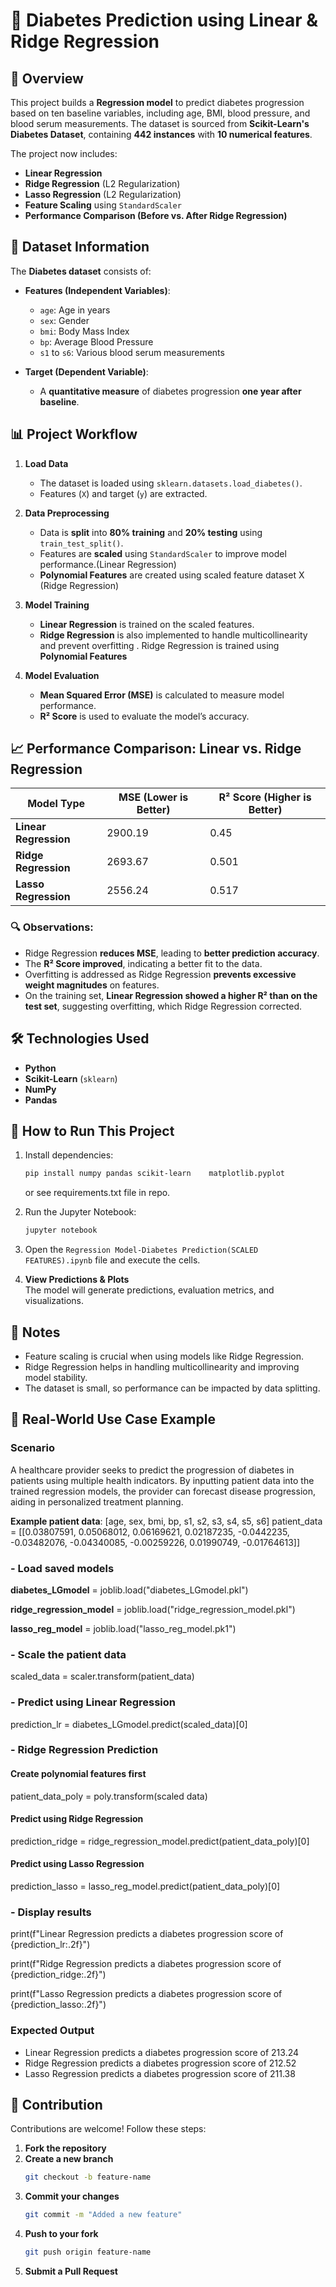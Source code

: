 # 🏥 Diabetes Prediction using Linear & Ridge Regression

## 📌 Overview

This project builds a **Regression model** to predict diabetes progression based on ten baseline variables, including age, BMI, blood pressure, and blood serum measurements. The dataset is sourced from **Scikit-Learn's Diabetes Dataset**, containing **442 instances** with **10 numerical features**.

The project now includes:
- **Linear Regression**
- **Ridge Regression** (L2 Regularization)
- **Lasso Regression** (L2 Regularization)
- **Feature Scaling** using `StandardScaler`
- **Performance Comparison (Before vs. After Ridge Regression)**


## 📂 Dataset Information

The **Diabetes dataset** consists of:

- **Features (Independent Variables)**:
  - `age`: Age in years
  - `sex`: Gender
  - `bmi`: Body Mass Index
  - `bp`: Average Blood Pressure
  - `s1` to `s6`: Various blood serum measurements

- **Target (Dependent Variable)**:
  - A **quantitative measure** of diabetes progression **one year after baseline**.

## 📊 Project Workflow

1. **Load Data**  
   - The dataset is loaded using `sklearn.datasets.load_diabetes()`.
   - Features (`X`) and target (`y`) are extracted.

2. **Data Preprocessing**  
   - Data is **split** into **80% training** and **20% testing** using `train_test_split()`.
   - Features are **scaled** using `StandardScaler` to improve model performance.(Linear Regression)
   - **Polynomial Features** are created     using scaled feature dataset X     (Ridge Regression)
     
3. **Model Training**  
   - **Linear Regression** is trained on the scaled features.
   - **Ridge Regression** is also implemented to handle multicollinearity and prevent overfitting . Ridge Regression is trained using **Polynomial Features**

4. **Model Evaluation**  
   - **Mean Squared Error (MSE)** is calculated to measure model performance.
   - **R² Score** is used to evaluate the model’s accuracy.


## 📈 Performance Comparison: Linear vs. Ridge Regression

| Model Type          | MSE (Lower is Better) | R² Score (Higher is Better) |
|---------------------|----------------------|-----------------------------|
| **Linear Regression** | 2900.19| 0.45|
| **Ridge Regression** | 2693.67| 0.501|
| **Lasso Regression** | 2556.24| 0.517|
### 🔍 Observations:
- Ridge Regression **reduces MSE**, leading to **better prediction accuracy**.
- The **R² Score improved**, indicating a better fit to the data.
- Overfitting is addressed as Ridge Regression **prevents excessive weight magnitudes** on features.
- On the training set, **Linear Regression showed a higher R² than on the test set**, suggesting overfitting, which Ridge Regression corrected.

## 🛠️ Technologies Used

- **Python**
- **Scikit-Learn** (`sklearn`)
- **NumPy**
- **Pandas**

## 📌 How to Run This Project

1. Install dependencies:
   ```bash
   pip install numpy pandas scikit-learn    matplotlib.pyplot 
   ```
   or see requirements.txt file in repo.
   
3. Run the Jupyter Notebook:
   ```bash
   jupyter notebook
   ```
4. Open the `Regression Model-Diabetes Prediction(SCALED FEATURES).ipynb` file and execute the cells.


5. **View Predictions & Plots**  
   The model will generate predictions, evaluation metrics, and visualizations.

## 📌 Notes

- Feature scaling is crucial when using models like Ridge Regression.
- Ridge Regression helps in handling multicollinearity and improving model stability.
- The dataset is small, so performance can be impacted by data splitting.


## 🌟 Real-World Use Case Example

### Scenario

A healthcare provider seeks to predict the progression of diabetes in patients using multiple health indicators. By inputting patient data into the trained regression models, the provider can forecast disease progression, aiding in personalized treatment planning.

**Example patient data**: [age, sex, bmi, bp, s1, s2, s3, s4, s5, s6]
patient_data = [[0.03807591, 0.05068012, 0.06169621, 0.02187235, -0.0442235,
                 -0.03482076, -0.04340085, -0.00259226, 0.01990749, -0.01764613]]

### - Load saved models
**diabetes_LGmodel** = joblib.load("diabetes_LGmodel.pkl") 

**ridge_regression_model** = joblib.load("ridge_regression_model.pkl")

**lasso_reg_model** = joblib.load("lasso_reg_model.pk1")


### - Scale the patient data
scaled_data = scaler.transform(patient_data)

### - Predict using Linear Regression
prediction_lr = diabetes_LGmodel.predict(scaled_data)[0]

### - Ridge Regression Prediction
#### Create polynomial features first
patient_data_poly = poly.transform(scaled data)

#### Predict using Ridge Regression
prediction_ridge = ridge_regression_model.predict(patient_data_poly)[0]

#### Predict using Lasso Regression
prediction_lasso = lasso_reg_model.predict(patient_data_poly)[0]

### - Display results
print(f"Linear Regression predicts a diabetes progression score of {prediction_lr:.2f}")

print(f"Ridge Regression predicts a diabetes progression score of {prediction_ridge:.2f}")

print(f"Lasso Regression predicts a diabetes progression score of {prediction_lasso:.2f}")


### Expected Output


- Linear Regression predicts a diabetes progression score of 213.24
- Ridge Regression predicts a diabetes progression score of 212.52
- Lasso Regression predicts a diabetes progression score of 211.38



## 🤝 Contribution

Contributions are welcome! Follow these steps:

1. **Fork the repository**  
2. **Create a new branch**  
   ```bash
   git checkout -b feature-name
   ```
3. **Commit your changes**  
   ```bash
   git commit -m "Added a new feature"
   ```
4. **Push to your fork**  
   ```bash
   git push origin feature-name
   ```
5. **Submit a Pull Request**

